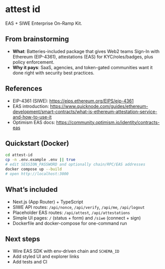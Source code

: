 # attest id

EAS + SIWE Enterprise On-Ramp Kit.

## From brainstorming

- **What**: Batteries-included package that gives Web2 teams Sign-In with Ethereum (EIP-4361), attestations (EAS) for KYC/roles/badges, plus policy enforcement.
- **Why it pays**: SaaS, agencies, and token-gated communities want it done right with security best practices.

## References
- EIP-4361 (SIWE): https://eips.ethereum.org/EIPS/eip-4361
- EAS introduction: https://www.quicknode.com/guides/ethereum-development/smart-contracts/what-is-ethereum-attestation-service-and-how-to-use-it
- Optimism EAS docs: https://community.optimism.io/identity/contracts-eas

## Quickstart (Docker)

```bash
cd attest-id
cp -n .env.example .env || true
# edit SESSION_PASSWORD and optionally chain/RPC/EAS addresses
docker compose up --build
# open http://localhost:3000
```

## What’s included
- Next.js (App Router) + TypeScript
- SIWE API routes: `/api/nonce`, `/api/verify`, `/api/me`, `/api/logout`
- Placeholder EAS routes: `/api/attest`, `/api/attestations`
- Simple UI pages: `/` (status + form) and `/siwe` (connect + sign)
- Dockerfile and docker-compose for one-command run

## Next steps
- Wire EAS SDK with env-driven chain and `SCHEMA_ID`
- Add styled UI and explorer links
- Add tests and CI
